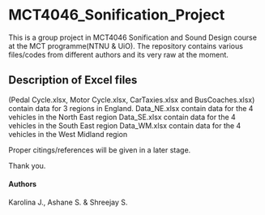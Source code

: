 # MCT4046_Sonification_Project

This is a group project in MCT4046 Sonification and Sound Design course at the MCT programme(NTNU & UiO). The repository contains various files/codes from different authors and its very raw at the moment. 

## Description of Excel files
(Pedal Cycle.xlsx, Motor Cycle.xlsx, CarTaxies.xlsx and BusCoaches.xlsx) contain data for 3 regions in England. 
Data_NE.xlsx contain data for the 4 vehicles in the North East region
Data_SE.xlsx contain data for the 4 vehicles in the South East region
Data_WM.xlsx contain data for the 4 vehicles in the West Midland region

Proper citings/references will be given in a later stage.
 
Thank you.

#### Authors

Karolina J., Ashane S. & Shreejay S.
